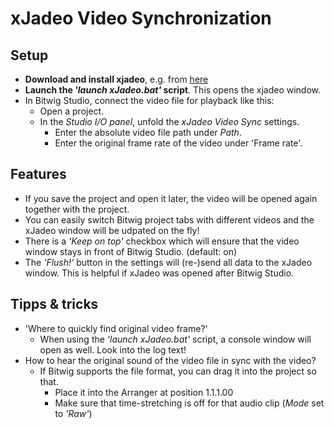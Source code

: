 # xJadeo Video Synchronization

## Setup

- **Download and install xjadeo**, e.g. from [here](https://xjadeo.sourceforge.net/download.html)
- **Launch the *'launch xJadeo.bat'* script**. This opens the xjadeo window.
- In Bitwig Studio, connect the video file for playback like this:
  - Open a project.
  - In the *Studio I/O panel*, unfold the *xJadeo Video Sync* settings.
    - Enter the absolute video file path under *Path*.
    - Enter the original frame rate of the video under 'Frame rate'.

## Features
- If you save the project and open it later, the video will be opened again together with the project.
- You can easily switch Bitwig project tabs with different videos and the xJadeo window will be udpated on the fly!
- There is a *'Keep on top'* checkbox which will ensure that the video window stays in front of Bitwig Studio. (default: on)
- The *'Flush!'* button in the settings will (re-)send all data to the xJadeo window. This is helpful if xJadeo was opened after Bitwig Studio.

## Tipps & tricks

- 'Where to quickly find original video frame?'
  - When using the *'launch xJadeo.bat'* script, a console window will open as well. Look into the log text!
- How to hear the original sound of the video file in sync with the video?
  - If Bitwig supports the file format, you can drag it into the project so that.
    - Place it into the Arranger at position 1.1.1.00
    - Make sure that time-stretching is off for that audio clip (*Mode* set to *'Raw'*)
